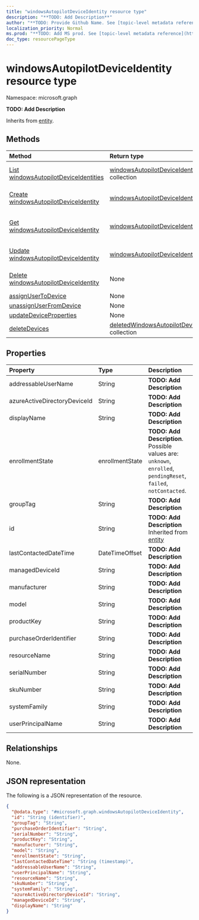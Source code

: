 ```yaml
---
title: "windowsAutopilotDeviceIdentity resource type"
description: "**TODO: Add Description**"
author: "**TODO: Provide Github Name. See [topic-level metadata reference](https://msgo.azurewebsites.net/add/document/guidelines/metadata.html#topic-level-metadata)**"
localization_priority: Normal
ms.prod: "**TODO: Add MS prod. See [topic-level metadata reference](https://msgo.azurewebsites.net/add/document/guidelines/metadata.html#topic-level-metadata)**"
doc_type: resourcePageType
---
```


# windowsAutopilotDeviceIdentity resource type

Namespace: microsoft.graph



**TODO: Add Description**


Inherits from [entity](../resources/entity.md).

## Methods
|Method|Return type|Description|
|:---|:---|:---|
|[List windowsAutopilotDeviceIdentities](../api/intune-windowsautopilotdeviceidentity-list.md)|[windowsAutopilotDeviceIdentity](../resources/intune-windowsautopilotdeviceidentity.md) collection|Get a list of the [windowsAutopilotDeviceIdentity](../resources/windowsautopilotdeviceidentity.md) objects and their properties.|
|[Create windowsAutopilotDeviceIdentity](../api/intune-windowsautopilotdeviceidentity-create.md)|[windowsAutopilotDeviceIdentity](../resources/intune-windowsautopilotdeviceidentity.md)|Create a new [windowsAutopilotDeviceIdentity](../resources/intune-windowsautopilotdeviceidentity.md) object.|
|[Get windowsAutopilotDeviceIdentity](../api/intune-windowsautopilotdeviceidentity-get.md)|[windowsAutopilotDeviceIdentity](../resources/intune-windowsautopilotdeviceidentity.md)|Read the properties and relationships of a [windowsAutopilotDeviceIdentity](../resources/intune-windowsautopilotdeviceidentity.md) object.|
|[Update windowsAutopilotDeviceIdentity](../api/intune-windowsautopilotdeviceidentity-update.md)|[windowsAutopilotDeviceIdentity](../resources/intune-windowsautopilotdeviceidentity.md)|Update the properties of a [windowsAutopilotDeviceIdentity](../resources/intune-windowsautopilotdeviceidentity.md) object.|
|[Delete windowsAutopilotDeviceIdentity](../api/intune-windowsautopilotdeviceidentity-delete.md)|None|Deletes a [windowsAutopilotDeviceIdentity](../resources/intune-windowsautopilotdeviceidentity.md) object.|
|[assignUserToDevice](../api/intune-windowsautopilotdeviceidentity-assignusertodevice.md)|None|**TODO: Add Description**|
|[unassignUserFromDevice](../api/intune-windowsautopilotdeviceidentity-unassignuserfromdevice.md)|None|**TODO: Add Description**|
|[updateDeviceProperties](../api/intune-windowsautopilotdeviceidentity-updatedeviceproperties.md)|None|**TODO: Add Description**|
|[deleteDevices](../api/intune-windowsautopilotdeviceidentity-deletedevices.md)|[deletedWindowsAutopilotDeviceState](../resources/intune-deletedwindowsautopilotdevicestate.md) collection|**TODO: Add Description**|

## Properties
|Property|Type|Description|
|:---|:---|:---|
|addressableUserName|String|**TODO: Add Description**|
|azureActiveDirectoryDeviceId|String|**TODO: Add Description**|
|displayName|String|**TODO: Add Description**|
|enrollmentState|enrollmentState|**TODO: Add Description**. Possible values are: `unknown`, `enrolled`, `pendingReset`, `failed`, `notContacted`.|
|groupTag|String|**TODO: Add Description**|
|id|String|**TODO: Add Description** Inherited from [entity](../resources/entity.md)|
|lastContactedDateTime|DateTimeOffset|**TODO: Add Description**|
|managedDeviceId|String|**TODO: Add Description**|
|manufacturer|String|**TODO: Add Description**|
|model|String|**TODO: Add Description**|
|productKey|String|**TODO: Add Description**|
|purchaseOrderIdentifier|String|**TODO: Add Description**|
|resourceName|String|**TODO: Add Description**|
|serialNumber|String|**TODO: Add Description**|
|skuNumber|String|**TODO: Add Description**|
|systemFamily|String|**TODO: Add Description**|
|userPrincipalName|String|**TODO: Add Description**|

## Relationships
None.

## JSON representation
The following is a JSON representation of the resource.
<!-- {
  "blockType": "resource",
  "keyProperty": "id",
  "@odata.type": "microsoft.graph.windowsAutopilotDeviceIdentity",
  "baseType": "microsoft.graph.entity",
  "openType": false
}
-->
``` json
{
  "@odata.type": "#microsoft.graph.windowsAutopilotDeviceIdentity",
  "id": "String (identifier)",
  "groupTag": "String",
  "purchaseOrderIdentifier": "String",
  "serialNumber": "String",
  "productKey": "String",
  "manufacturer": "String",
  "model": "String",
  "enrollmentState": "String",
  "lastContactedDateTime": "String (timestamp)",
  "addressableUserName": "String",
  "userPrincipalName": "String",
  "resourceName": "String",
  "skuNumber": "String",
  "systemFamily": "String",
  "azureActiveDirectoryDeviceId": "String",
  "managedDeviceId": "String",
  "displayName": "String"
}
```

